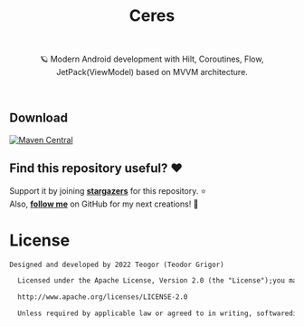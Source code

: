 <h1 align="center">Ceres</h1>
<br>

<p align="center">
🪐 Modern Android development with Hilt, Coroutines, Flow, JetPack(ViewModel) based on MVVM architecture.
</p>
<br>

## Download
[![Maven Central](https://img.shields.io/maven-central/v/dev.teogor/ceres.svg?label=Maven%20Central)](https://search.maven.org/search?q=g:%22dev.teogor%22%20AND%20a:%22ceres%22)

## Find this repository useful? :heart:
Support it by joining __[stargazers](https://github.com/teogor/ceres/stargazers)__ for this repository. :star: <br>
Also, __[follow me](https://github.com/teogor)__ on GitHub for my next creations! 🤩

# License
```xml
Designed and developed by 2022 Teogor (Teodor Grigor)

  Licensed under the Apache License, Version 2.0 (the "License");you may not use this file except in compliance with the License.You may obtain a copy of the License at

  http://www.apache.org/licenses/LICENSE-2.0

  Unless required by applicable law or agreed to in writing, softwaredistributed under the License is distributed on an "AS IS" BASIS,WITHOUT WARRANTIES OR CONDITIONS OF ANY KIND, either express or implied.See the License for the specific language governing permissions andlimitations under the License.
```
